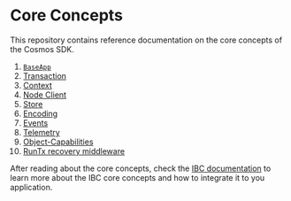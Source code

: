 <!--
order: false
parent:
  order: 3
-->

# Core Concepts

This repository contains reference documentation on the core concepts of the Cosmos SDK.

1. [`BaseApp`](./baseapp.md)
2. [Transaction](./transactions.md)
3. [Context](./context.md)
4. [Node Client](./node.md)
5. [Store](./store.md)
6. [Encoding](./encoding.md)
7. [Events](./events.md)
8. [Telemetry](./telemetry.md)
9. [Object-Capabilities](./ocap.md)
10. [RunTx recovery middleware](./runtx_middleware.md)

After reading about the core concepts, check the [IBC documentation](../ibc/README.md) to learn more
about the IBC core concepts and how to integrate it to you application.
